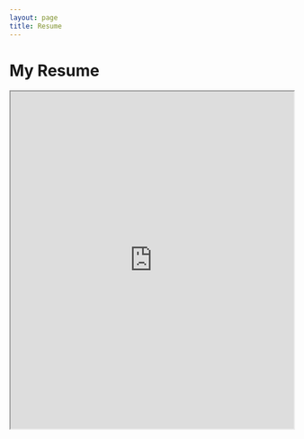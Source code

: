 ```yaml
---
layout: page
title: Resume
---
```


# My Resume

<iframe src="https://drive.google.com/file/d/1LB_QFGLJwthQDxdWdNcDutq7Z1ZyU3Sx/preview" width="100%" height="600px"></iframe>

